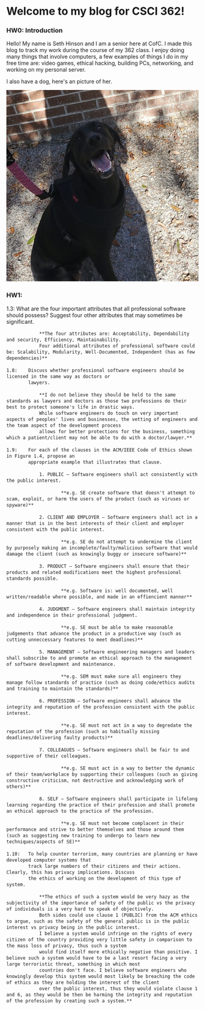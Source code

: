# Welcome to my blog for CSCI 362!

### HW0: Introduction

Hello! My name is Seth Hinson and I am a senior here at CofC. I made this blog to track my work during the course of my 362 class. I enjoy doing many things that involve computers, a few examples of things I do in my free time are: video games, ethical hacking, building PCs, networking, and working on my personal server.

I also have a dog, here's an picture of her.

<img src="luna.jpg" width="550" height="500" alt="Luna">

### HW1:

1.3:    What are the four important attributes that all professional software should possess? Suggest four
            other attributes that may sometimes be significant.

                **The four attributes are: Acceptability, Dependability and security, Efficiency, Maintainability. 
                Four additional attributes of professional software could be: Scalability, Modularity, Well-Documented, Independent (has as few dependencies)** 

    1.8:    Discuss whether professional software engineers should be licensed in the same way as doctors or
            lawyers.
                
                **I do not believe they should be held to the same standards as lawyers and doctors as those two professions do their best to protect someone's life in drastic ways.
                While software engineers do touch on very important aspects of peoples' lives and businesses, the vetting of engineers and the team aspect of the development process
                allows for better protections for the business, something which a patient/client may not be able to do with a doctor/lawyer.** 

    1.9:    For each of the clauses in the ACM/IEEE Code of Ethics shown in Figure 1.4, propose an
            appropriate example that illustrates that clause.

                1. PUBLIC – Software engineers shall act consistently with the public interest.
                        
                        **e.g. SE create software that doesn't attempt to scam, exploit, or harm the users of the product (such as viruses or spyware)**

                2. CLIENT AND EMPLOYER – Software engineers shall act in a manner that is in the best interests of their client and employer consistent with the public interest.

                        **e.g. SE do not attempt to undermine the client by purposely making an incomplete/faulty/malicious software that would damage the client (such as knowingly buggy or insecure software)**

                3. PRODUCT – Software engineers shall ensure that their products and related modifications meet the highest professional standards possible.

                        **e.g. Software is: well documented, well written/readable where possible, and made in an effiencient manner**

                4. JUDGMENT – Software engineers shall maintain integrity and independence in their professional judgment.

                        **e.g. SE must be able to make reasonable judgements that advance the product in a productive way (such as cutting unneccessary features to meet deadlines)**

                5. MANAGEMENT – Software engineering managers and leaders shall subscribe to and promote an ethical approach to the management of software development and maintenance.

                        **e.g. SEM must make sure all engineers they manage follow standards of practice (such as doing code/ethics audits and training to maintain the standards)**

                6. PROFESSION – Software engineers shall advance the integrity and reputation of the profession consistent with the public interest.

                        **e.g. SE must not act in a way to degredate the reputation of the profession (such as habitually missing deadlines/delivering faulty products)**

                7. COLLEAGUES – Software engineers shall be fair to and supportive of their colleagues.

                        **e.g. SE must act in a way to better the dynamic of their team/workplace by supporting their colleagues (such as giving constructive criticism, not destructive and acknowledging work of others)**

                8. SELF – Software engineers shall participate in lifelong learning regarding the practice of their profession and shall promote an ethical approach to the practice of the profession.

                        **e.g. SE must not become complacent in their performance and strive to better themselves and those around them (such as suggesting new training to undergo to learn new techniques/aspects of SE)**

    1.10:   To help counter terrorism, many countries are planning or have developed computer systems that
            track large numbers of their citizens and their actions. Clearly, this has privacy implications. Discuss
            the ethics of working on the development of this type of system.

                **The ethics of such a system would be very hazy as the subjectivity of the importance of safety of the public vs the privacy of individuals is a very hard to speak of objectively.
                Both sides could use clause 1 (PUBLIC) from the ACM ethics to argue, such as the safety of the general public is in the public interest vs privacy being in the public interest. 
                I believe a system would infringe on the rights of every citizen of the country providing very little safety in comparison to the mass loss of privacy, thus such a system
                would find itself more ethically negative than positive. I believe such a system would have to be a last resort facing a very large terroristic threat, something in which most 
                countries don't face. I believe software engineers who knowingly develop this system would most likely be breaching the code of ethics as they are holding the interest of the client
                over the public interest, thus they would violate clause 1 and 6, as they would be then be harming the integrity and reputation of the profession by creating such a system.**
